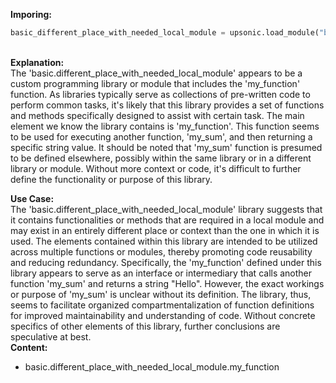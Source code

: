<b class="custom_code_highlight_green">Imporing:</b><br>
```python
basic_different_place_with_needed_local_module = upsonic.load_module("basic.different_place_with_needed_local_module")
```
<br><b class="custom_code_highlight_green">Explanation:</b><br>The 'basic.different_place_with_needed_local_module' appears to be a custom programming library or module that includes the 'my_function' function. As libraries typically serve as collections of pre-written code to perform common tasks, it's likely that this library provides a set of functions and methods specifically designed to assist with certain task. The main element we know the library contains is 'my_function'. This function seems to be used for executing another function, 'my_sum', and then returning a specific string value. It should be noted that 'my_sum' function is presumed to be defined elsewhere, possibly within the same library or in a different library or module. Without more context or code, it's difficult to further define the functionality or purpose of this library.

<b class="custom_code_highlight_green">Use Case:</b><br>The 'basic.different_place_with_needed_local_module' library suggests that it contains functionalities or methods that are required in a local module and may exist in an entirely different place or context than the one in which it is used. The elements contained within this library are intended to be utilized across multiple functions or modules, thereby promoting code reusability and reducing redundancy. Specifically, the 'my_function' defined under this library appears to serve as an interface or intermediary that calls another function 'my_sum' and returns a string "Hello". However, the exact workings or purpose of 'my_sum' is unclear without its definition. The library, thus, seems to facilitate organized compartmentalization of function definitions for improved maintainability and understanding of code. Without concrete specifics of other elements of this library, further conclusions are speculative at best.
<br><b class="custom_code_highlight_green">Content:</b><br>
  - basic.different_place_with_needed_local_module.my_function
